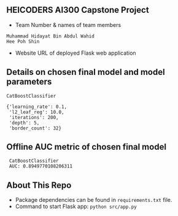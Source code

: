 ## HEICODERS AI300 Capstone Project ##

- Team Number & names of team members
```
Muhammad Hidayat Bin Abdul Wahid
Hee Poh Shin
```

- Website URL of deployed Flask web application 


## Details on chosen final model and model parameters

```
CatBoostClassifier

{'learning_rate': 0.1,
 'l2_leaf_reg': 10.0,
 'iterations': 200,
 'depth': 5,
 'border_count': 32}
```


## Offline AUC metric of chosen final model

```
 CatBoostClassifier
 AUC: 0.8949770108206311

```


## About This Repo

- Package dependencies can be found in `requirements.txt` file.
- Command to start Flask app: `python src/app.py`


